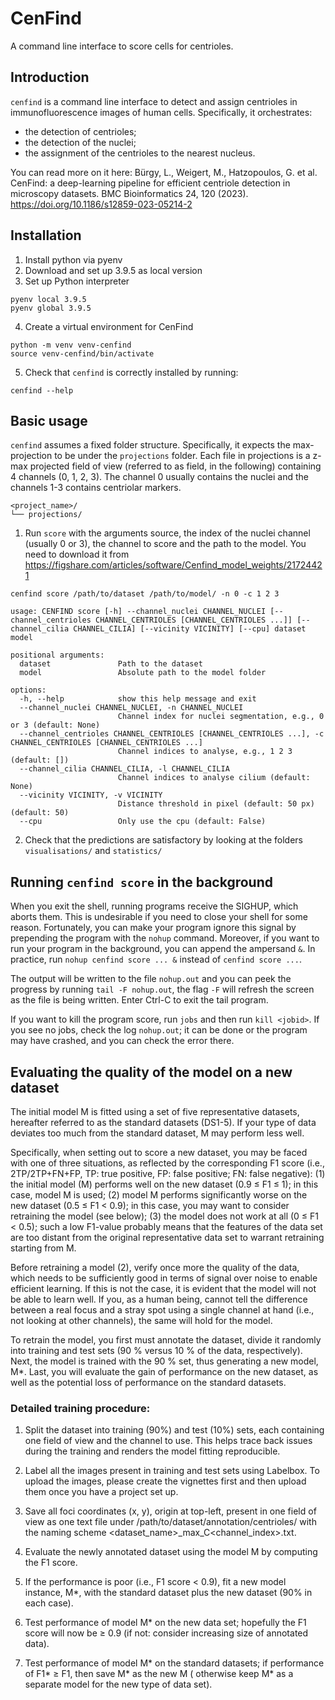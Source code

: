 # CenFind

A command line interface to score cells for centrioles.

## Introduction

`cenfind` is a command line interface to detect and assign centrioles in immunofluorescence images of human cells.
Specifically, it orchestrates:

- the detection of centrioles;
- the detection of the nuclei;
- the assignment of the centrioles to the nearest nucleus.

You can read more on it here: Bürgy, L., Weigert, M., Hatzopoulos, G. et al. CenFind: a deep-learning pipeline for efficient centriole detection in microscopy datasets. BMC Bioinformatics 24, 120 (2023). https://doi.org/10.1186/s12859-023-05214-2

## Installation

1. Install python via pyenv
2. Download and set up 3.9.5 as local version
3. Set up Python interpreter

```shell
pyenv local 3.9.5
pyenv global 3.9.5
```

4. Create a virtual environment for CenFind

```shell
python -m venv venv-cenfind
source venv-cenfind/bin/activate
```

5. Check that `cenfind` is correctly installed by running:

```shell
cenfind --help
```

## Basic usage

`cenfind` assumes a fixed folder structure.
Specifically, it expects the max-projection to be under the `projections` folder.
Each file in projections is a z-max projected field of view (referred to as field, in the following) containing 4
channels (0, 1, 2, 3). The channel 0 usually contains the nuclei and the channels 1-3 contains centriolar markers.

```text
<project_name>/
└── projections/
```

1. Run `score` with the arguments source, the index of the nuclei channel (usually 0 or 3), the channel to score and the
   path to the model. You need to download it from https://figshare.com/articles/software/Cenfind_model_weights/21724421

```shell
cenfind score /path/to/dataset /path/to/model/ -n 0 -c 1 2 3
```

```shell
usage: CENFIND score [-h] --channel_nuclei CHANNEL_NUCLEI [--channel_centrioles CHANNEL_CENTRIOLES [CHANNEL_CENTRIOLES ...]] [--channel_cilia CHANNEL_CILIA] [--vicinity VICINITY] [--cpu] dataset model

positional arguments:
  dataset               Path to the dataset
  model                 Absolute path to the model folder

options:
  -h, --help            show this help message and exit
  --channel_nuclei CHANNEL_NUCLEI, -n CHANNEL_NUCLEI
                        Channel index for nuclei segmentation, e.g., 0 or 3 (default: None)
  --channel_centrioles CHANNEL_CENTRIOLES [CHANNEL_CENTRIOLES ...], -c CHANNEL_CENTRIOLES [CHANNEL_CENTRIOLES ...]
                        Channel indices to analyse, e.g., 1 2 3 (default: [])
  --channel_cilia CHANNEL_CILIA, -l CHANNEL_CILIA
                        Channel indices to analyse cilium (default: None)
  --vicinity VICINITY, -v VICINITY
                        Distance threshold in pixel (default: 50 px) (default: 50)
  --cpu                 Only use the cpu (default: False)
```

2. Check that the predictions are satisfactory by looking at the folders `visualisations/` and `statistics/`

## Running `cenfind score` in the background

When you exit the shell, running programs receive the SIGHUP, which aborts them. This is undesirable if you need to
close your shell for some reason. Fortunately, you can make your program ignore this signal by prepending the program
with the `nohup` command. Moreover, if you want to run your program in the background, you can append the ampersand `&`.
In practice, run `nohup cenfind score ... &` instead of `cenfind score ...`.

The output will be written to the file `nohup.out` and you can peek the progress by running `tail -F nohup.out`, the
flag `-F` will refresh the screen as the file is being written. Enter Ctrl-C to exit the tail program.

If you want to kill the program score, run  `jobs` and then run `kill <jobid>`. If you see no jobs, check the
log `nohup.out`; it can be done or the program may have crashed, and you can check the error there.

## Evaluating the quality of the model on a new dataset

The initial model M is fitted using a set of five representative datasets, hereafter referred to as the standard
datasets (DS1-5).
If your type of data deviates too much from the standard dataset, M may perform less well.

Specifically, when setting out to score a new dataset, you may be faced with one of three situations, as reflected by
the corresponding F1 score (i.e., 2TP/2TP+FN+FP, TP: true positive, FP: false positive; FN: false negative):
(1) the initial model (M) performs well on the new dataset (0.9 ≤ F1 ≤ 1); in this case, model M is used;
(2) model M performs significantly worse on the new dataset (0.5 ≤ F1 < 0.9); in this case, you may want to consider
retraining the model (see below);
(3) the model does not work at all (0 ≤ F1 < 0.5); such a low F1-value probably means that the features of the data set
are too distant from the original representative data set to warrant retraining starting from M.

Before retraining a model (2), verify once more the quality of the data, which needs to be sufficiently good in terms of
signal over noise to enable efficient learning.
If this is not the case, it is evident that the model will not be able to learn well.
If you, as a human being, cannot tell the difference between a real focus and a stray spot using a single channel at
hand (i.e., not looking at other channels), the same will hold for the model.

To retrain the model, you first must annotate the dataset, divide it randomly into training and test sets (90 % versus 10 % of the data, respectively).
Next, the model is trained with the 90 % set, thus generating a new model, M*.
Last, you will evaluate the gain of performance on the new dataset, as well as the potential loss of performance on the standard datasets.

### Detailed training procedure:

1. Split the dataset into training (90%) and test (10%) sets, each containing one field of view and the channel to use.
   This helps trace back issues during the training and renders the model fitting reproducible.

2. Label all the images present in training and test sets using Labelbox. To upload the images, please create the vignettes first and then upload them once you have a project set up.
3. Save all foci coordinates (x, y), origin at top-left, present in one field of view as one text file under
   /path/to/dataset/annotation/centrioles/ with the naming scheme <dataset_name>_max_C<channel_index>.txt.
4. Evaluate the newly annotated dataset using the model M by computing the F1 score.
5. If the performance is poor (i.e., F1 score < 0.9), fit a new model instance, M*, with the standard dataset plus the
   new dataset (90% in each case).
6. Test performance of model M* on the new data set; hopefully the F1 score will now be ≥ 0.9 (if not: consider
   increasing size of annotated data).
7. Test performance of model M* on the standard datasets; if performance of F1* ≥ F1, then save M* as the new M (
   otherwise keep M* as a separate model for the new type of data set).
